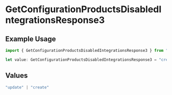 # GetConfigurationProductsDisabledIntegrationsResponse3

## Example Usage

```typescript
import { GetConfigurationProductsDisabledIntegrationsResponse3 } from "@vercel/sdk/models/getconfigurationproductsop.js";

let value: GetConfigurationProductsDisabledIntegrationsResponse3 = "create";
```

## Values

```typescript
"update" | "create"
```